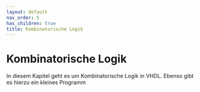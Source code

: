 ```yaml
---
layout: default
nav_order: 5
has_children: true
title: Kombinatorische Logik
---
```


# Kombinatorische Logik

In diesem Kapitel geht es um Kombinatorische Logik in VHDL. Ebenso gibt es hierzu ein kleines Programm